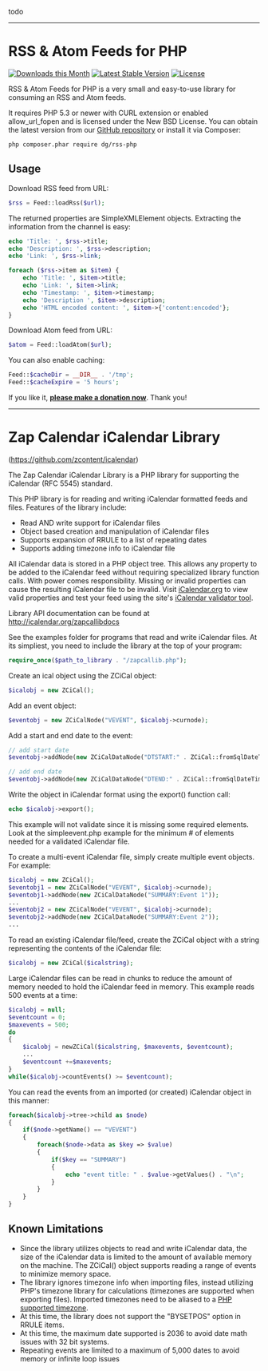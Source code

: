 todo


***


RSS & Atom Feeds for PHP
========================

[![Downloads this Month](https://img.shields.io/packagist/dm/dg/rss-php.svg)](https://packagist.org/packages/dg/rss-php)
[![Latest Stable Version](https://poser.pugx.org/dg/rss-php/v/stable)](https://github.com/dg/rss-php/releases)
[![License](https://img.shields.io/badge/license-New%20BSD-blue.svg)](https://github.com/dg/rss-php/blob/master/license.md)

RSS & Atom Feeds for PHP is a very small and easy-to-use library for consuming an RSS and Atom feeds.

It requires PHP 5.3 or newer with CURL extension or enabled allow_url_fopen
and is licensed under the New BSD License. You can obtain the latest version from
our [GitHub repository](https://github.com/dg/rss-php/releases) or install it via Composer:

```
php composer.phar require dg/rss-php
```

Usage
-----

Download RSS feed from URL:

```php
$rss = Feed::loadRss($url);
```

The returned properties are SimpleXMLElement objects. Extracting
the information from the channel is easy:

```php
echo 'Title: ', $rss->title;
echo 'Description: ', $rss->description;
echo 'Link: ', $rss->link;

foreach ($rss->item as $item) {
	echo 'Title: ', $item->title;
	echo 'Link: ', $item->link;
	echo 'Timestamp: ', $item->timestamp;
	echo 'Description ', $item->description;
	echo 'HTML encoded content: ', $item->{'content:encoded'};
}
```

Download Atom feed from URL:

```php
$atom = Feed::loadAtom($url);
```

You can also enable caching:

```php
Feed::$cacheDir = __DIR__ . '/tmp';
Feed::$cacheExpire = '5 hours';
```

If you like it, **[please make a donation now](https://nette.org/make-donation?to=rss-php)**. Thank you!


***


# Zap Calendar iCalendar Library

(https://github.com/zcontent/icalendar)

The Zap Calendar iCalendar Library is a PHP library for supporting the iCalendar (RFC 5545) standard.

This PHP library is for reading and writing iCalendar formatted feeds and 
files. Features of the library include:

- Read AND write support for iCalendar files
- Object based creation and manipulation of iCalendar files
- Supports expansion of RRULE to a list of repeating dates
- Supports adding timezone info to iCalendar file

All iCalendar data is stored in a PHP object tree.
This allows any property to be added to the iCalendar feed without
requiring specialized library function calls.
With power comes responsibility.  Missing or invalid properties can cause 
the resulting iCalendar file to be invalid. Visit [iCalendar.org](http://icalendar.org) to view valid
properties and test your feed using the site's [iCalendar validator tool](http://icalendar.org/validator.html).

Library API documentation can be found at http://icalendar.org/zapcallibdocs

See the examples folder for programs that read and write iCalendar
files. At its simpliest, you need to include the library at the top of your program:

```php
require_once($path_to_library . "/zapcallib.php");
```

Create an ical object using the ZCiCal object:

```php
$icalobj = new ZCiCal();
```

Add an event object:

```php
$eventobj = new ZCiCalNode("VEVENT", $icalobj->curnode);
```

Add a start and end date to the event:

```php
// add start date
$eventobj->addNode(new ZCiCalDataNode("DTSTART:" . ZCiCal::fromSqlDateTime("2020-01-01 12:00:00")));

// add end date
$eventobj->addNode(new ZCiCalDataNode("DTEND:" . ZCiCal::fromSqlDateTime("2020-01-01 13:00:00")));
```

Write the object in iCalendar format using the  export() function call:

```php
echo $icalobj->export();
```

This example will not validate since it is missing some required elements. 
Look at the simpleevent.php example for the minimum # of elements 
needed for a validated iCalendar file.

To create a multi-event iCalendar file, simply create multiple event objects. For example:

```php
$icalobj = new ZCiCal();
$eventobj1 = new ZCiCalNode("VEVENT", $icalobj->curnode);
$eventobj1->addNode(new ZCiCalDataNode("SUMMARY:Event 1"));
...
$eventobj2 = new ZCiCalNode("VEVENT", $icalobj->curnode);
$eventobj2->addNode(new ZCiCalDataNode("SUMMARY:Event 2"));
...
```

To read an existing iCalendar file/feed, create the ZCiCal object with a string representing the contents of the iCalendar file:

```php
$icalobj = new ZCiCal($icalstring);
```

Large iCalendar files can be read in chunks to reduce the amount of memory needed to hold the iCalendar feed in memory. This example reads 500 events at a time:

```php
$icalobj = null;
$eventcount = 0;
$maxevents = 500;
do
{
	$icalobj = newZCiCal($icalstring, $maxevents, $eventcount);
	...
	$eventcount +=$maxevents;
}
while($icalobj->countEvents() >= $eventcount);
```

You can read the events from an imported (or created) iCalendar object in this manner:

```php
foreach($icalobj->tree->child as $node)
{
	if($node->getName() == "VEVENT")
	{
		foreach($node->data as $key => $value)
		{
			if($key == "SUMMARY")
			{
				echo "event title: " . $value->getValues() . "\n";
			}
		}
	}
}
```

## Known Limitations

- Since the library utilizes objects to read and write iCalendar data, the 
size of the iCalendar data is limited to the amount of available memory on the machine.
The ZCiCal() object supports reading a range of events to minimize memory
space.
- The library ignores timezone info when importing files, instead utilizing PHP's timezone
library for calculations (timezones are supported when exporting files).
Imported timezones need to be aliased to a [PHP supported timezone](http://php.net/manual/en/timezones.php).
- At this time, the library does not support the "BYSETPOS" option in RRULE items.
- At this time, the maximum date supported is 2036 to avoid date math issues
with 32 bit systems.
- Repeating events are limited to a maximum of 5,000 dates to avoid memory or infinite loop issues
